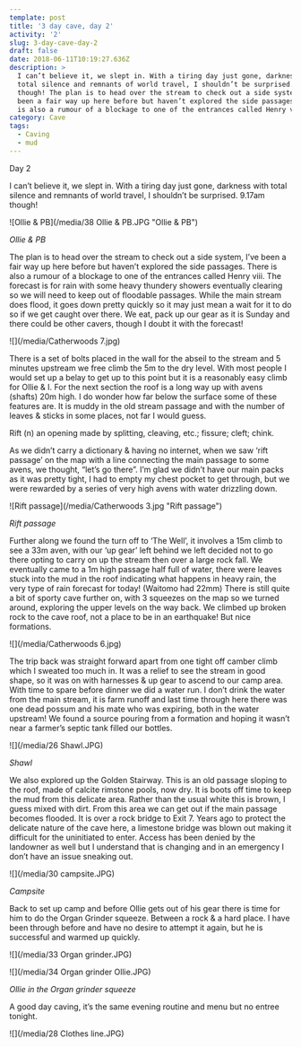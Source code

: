 ```yaml
---
template: post
title: '3 day cave, day 2'
activity: '2'
slug: 3-day-cave-day-2
draft: false
date: 2018-06-11T10:19:27.636Z
description: >
  I can’t believe it, we slept in. With a tiring day just gone, darkness with
  total silence and remnants of world travel, I shouldn’t be surprised. 9.17am
  though! The plan is to head over the stream to check out a side system, I’ve
  been a fair way up here before but haven’t explored the side passages. There
  is also a rumour of a blockage to one of the entrances called Henry viii.
category: Cave
tags:
  - Caving
  - mud
---
```

Day 2

I can’t believe it, we slept in. With a tiring day just gone, darkness with total silence and remnants of world travel, I shouldn’t be surprised. 9.17am though!

![Ollie & PB](/media/38 Ollie & PB.JPG "Ollie & PB")

_Ollie & PB_

The plan is to head over the stream to check out a side system, I’ve been a fair way up here before but haven’t explored the side passages. There is also a rumour of a blockage to one of the entrances called Henry viii. The forecast is for rain with some heavy thundery showers eventually clearing so we will need to keep out of floodable passages. While the main stream does flood, it goes down pretty quickly so it may just mean a wait for it to do so if we get caught over there. We eat, pack up our gear as it is Sunday and there could be other cavers, though I doubt it with the forecast!

![](/media/Catherwoods 7.jpg)

There is a set of bolts placed in the wall for the abseil to the stream and 5 minutes upstream we free climb the 5m to the dry level. With most people I would set up a belay to get up to this point but it is a reasonably easy climb for Ollie & I.
For the next section the roof is a long way up with avens (shafts) 20m high. I do wonder how far below the surface some of these features are. It is muddy in the old stream passage and with the number of leaves & sticks in some places, not far I would guess.

Rift (n) an opening made by splitting, cleaving, etc.; fissure; cleft; chink.

As we didn’t carry a dictionary & having no internet, when we saw ‘rift passage’ on the map with a line connecting the main passage to some avens, we thought, “let’s go there”. I’m glad we didn’t have our main packs as it was pretty tight, I had to empty my chest pocket to get through, but we were rewarded by a series of very high avens with water drizzling down.

![Rift passage](/media/Catherwoods 3.jpg "Rift passage")

_Rift passage_

Further along we found the turn off to ‘The Well’, it involves a 15m climb to see a 33m aven, with our ‘up gear’ left behind we left decided not to go there opting to carry on up the stream then over a large rock fall. We eventually came to a 1m high passage half full of water, there were leaves stuck into the mud in the roof indicating what happens in heavy rain, the very type of rain forecast for today! (Waitomo had 22mm) There is still quite a bit of sporty cave further on, with 3 squeezes on the map so we turned around, exploring the upper levels on the way back. We climbed up broken rock to the cave roof, not a place to be in an earthquake! But nice formations.

![](/media/Catherwoods 6.jpg)

The trip back was straight forward apart from one tight off camber climb which I sweated too much in. It was a relief to see the stream in good shape, so it was on with harnesses & up gear to ascend to our camp area. With time to spare before dinner we did a water run. I don’t drink the water from the main stream, it is farm runoff and last time through here there was one dead possum and his mate who was expiring, both in the water upstream! We found a source pouring from a formation and hoping it wasn’t near a farmer’s septic tank filled our bottles.

![](/media/26 Shawl.JPG)

_Shawl_

We also explored up the Golden Stairway. This is an old passage sloping to the roof, made of calcite rimstone pools, now dry. It is boots off time to keep the mud from this delicate area. Rather than the usual white this is brown, I guess mixed with dirt. From this area we can get out if the main passage becomes flooded. It is over a rock bridge to Exit 7. Years ago to protect the delicate nature of the cave here, a limestone bridge was blown out making it difficult for the uninitiated to enter. Access has been denied by the landowner as well but I understand that is changing and in an emergency I don’t have an issue sneaking out.

![](/media/30 campsite.JPG)

_Campsite_

Back to set up camp and before Ollie gets out of his gear there is time for him to do the Organ Grinder squeeze. Between a rock & a hard place. I have been through before and have no desire to attempt it again, but he is successful and warmed up quickly.

![](/media/33 Organ grinder.JPG)

![](/media/34 Organ grinder Ollie.JPG)

_Ollie in the Organ grinder squeeze_

A good day caving, it’s the same evening routine and menu but no entree tonight.

![](/media/28 Clothes line.JPG)
